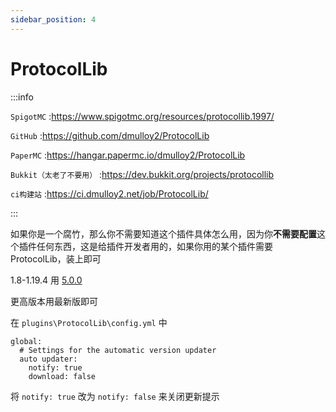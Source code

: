 ```yaml
---
sidebar_position: 4
---
```


# ProtocolLib

:::info

`SpigotMC` :https://www.spigotmc.org/resources/protocollib.1997/

`GitHub` :https://github.com/dmulloy2/ProtocolLib

`PaperMC` :https://hangar.papermc.io/dmulloy2/ProtocolLib

`Bukkit（太老了不要用）` :https://dev.bukkit.org/projects/protocollib

`ci构建站` :https://ci.dmulloy2.net/job/ProtocolLib/

:::

如果你是一个腐竹，那么你不需要知道这个插件具体怎么用，因为你**不需要配置**这个插件任何东西，这是给插件开发者用的，如果你用的某个插件需要ProtocolLib，装上即可

1.8-1.19.4 用 [5.0.0](https://github.com/dmulloy2/ProtocolLib/releases/tag/5.0.0)

更高版本用最新版即可

在 `plugins\ProtocolLib\config.yml` 中

```
global:
  # Settings for the automatic version updater
  auto updater:
    notify: true
    download: false
```

将 `notify: true` 改为 `notify: false` 来关闭更新提示

